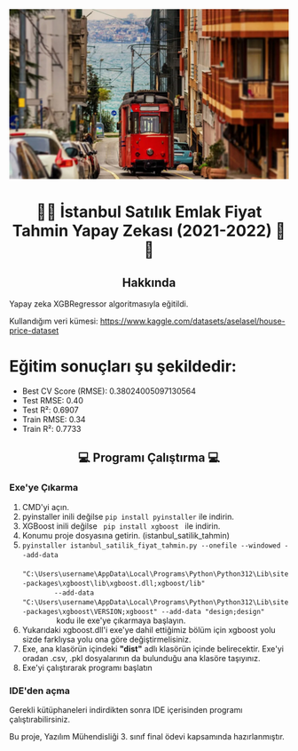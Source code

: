 
<img src = "img1.png">
<h1 align="center">

🤖🤖 İstanbul Satılık Emlak Fiyat Tahmin Yapay Zekası (2021-2022) 🤖 🤖 </h1>

<h2 align="center">  Hakkında </h2> 

Yapay zeka XGBRegressor algoritmasıyla eğitildi. 

Kullandığım veri kümesi: https://www.kaggle.com/datasets/aselasel/house-price-dataset

<h1>Eğitim sonuçları şu şekildedir: </h1>
 <ul>                 
<li>Best CV Score (RMSE): 0.38024005097130564 </li>
<li>Test RMSE: 0.40 </li>
<li>Test R²: 0.6907 </li>
<li>Train RMSE: 0.34 </li>
<li>Train R²: 0.7733 </li>
</ul>

 <h2 align="center"> 💻 Programı Çalıştırma 💻 </h2>
 <h3> Exe'ye Çıkarma </h3>
 <ol>
        <li>CMD'yi açın.</li>
        <li>pyinstaller inili değilse <code>pip install pyinstaller</code> ile indirin. </li>
        <li> XGBoost inili değilse <code> pip install xgboost </code> ile indirin. </li>
        <li>Konumu proje dosyasına getirin. (istanbul_satilik_tahmin)</li>
        <li><code>pyinstaller istanbul_satilik_fiyat_tahmin.py --onefile --windowed --add-data 
        "C:\Users\username\AppData\Local\Programs\Python\Python312\Lib\site-packages\xgboost\lib\xgboost.dll;xgboost/lib" 
        --add-data "C:\Users\username\AppData\Local\Programs\Python\Python312\Lib\site-packages\xgboost\VERSION;xgboost" --add-data "design;design"
        </code> kodu ile exe'ye çıkarmaya başlayın.</li>
        <li> Yukarıdaki xgboost.dll'i exe'ye dahil ettiğimiz bölüm için xgboost yolu sizde farklıysa yolu ona göre değiştirmelisiniz. </li>
        <li> Exe, ana klasörün içindeki <strong>"dist"</strong> adlı klasörün içinde belirecektir. Exe'yi oradan .csv, .pkl dosyalarının da bulunduğu ana klasöre taşıyınız.</li>
        <li> Exe'yi çalıştırarak programı başlatın </li>
    </ol>

<h3> IDE'den açma </h3>
Gerekli kütüphaneleri indirdikten sonra IDE içerisinden programı çalıştırabilirsiniz.

Bu proje, Yazılım Mühendisliği 3. sınıf final ödevi kapsamında hazırlanmıştır.
 
